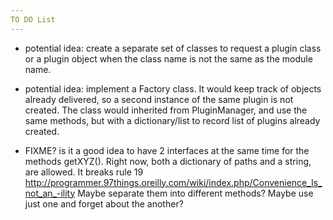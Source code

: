 ```yaml
---
TO DO List
---
```


* potential idea: create a separate set of classes to request a plugin class
  or a plugin object when the class name is not the same as the module name.

* potential idea: implement a Factory class.
  It would keep track of objects already delivered, so a second instance of 
  the same plugin is not created.
  The class would inherited from PluginManager, and use the same methods, 
  but with a dictionary/list to record list of plugins already created.

* FIXME? is it a good idea to have 2 interfaces at the same time for the 
  methods getXYZ(). Right now, both a dictionary of paths and a string, are
  allowed. 
  It breaks rule 19 http://programmer.97things.oreilly.com/wiki/index.php/Convenience_Is_not_an_-ility 
  Maybe separate them into different methods?
  Maybe use just one and forget about the another? 
